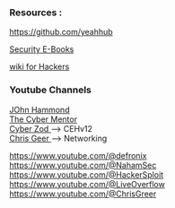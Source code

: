 ### Resources : 

 https://github.com/yeahhub

<a href="https://github.com/yeahhub/Hacking-Security-Ebooks">  Security E-Books </a>

<a href="https://book.hacktricks.xyz/"> wiki for Hackers </a>



### Youtube Channels

<a href="https://www.youtube.com/@_JohnHammond"> JOhn Hammond </a><br>
<a href="https://www.youtube.com/@TCMSecurityAcademy"> The Cyber Mentor </a><br>
<a href="https://www.youtube.com/@cyberzod1"> Cyber Zod </a>  --> CEHv12<br>
<a href="https://www.youtube.com/@ChrisGreer"> Chris Geer </a>  --> Networking


https://www.youtube.com/@defronix
https://www.youtube.com/@NahamSec
https://www.youtube.com/@HackerSploit
https://www.youtube.com/@LiveOverflow
https://www.youtube.com/@ChrisGreer
